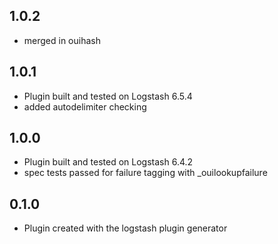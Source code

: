## 1.0.2
  - merged in ouihash
## 1.0.1
  - Plugin built and tested on Logstash 6.5.4
  - added autodelimiter checking
## 1.0.0
  - Plugin built and tested on Logstash 6.4.2
  - spec tests passed for failure tagging with _ouilookupfailure

## 0.1.0
  - Plugin created with the logstash plugin generator
